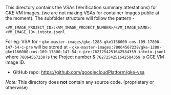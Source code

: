 This directory contains the VSAs (Verification summary attestations) for GKE VM
images. (we are not making VSAs for container images public at the moment). The
subfolder structure will follow the pattern -

```
<VM_IMAGE_PROJECT_ID>:<VM_IMAGE_PROJECT_NUMBER>/<VM_IMAGE_NAME>:<VM_IMAGE_ID>.intoto.jsonl
```

For eg: VSA for -
`gke-master-images/gke-1288-gke1166000-cos-109-17800-147-54-c-pre` will be
stored at -
`gke-master-images:78064567238/gke-1288-gke1166000-cos-109-17800-147-54-c-pre:7627254251642584359.intoto.jsonl`
where `78064567238` is the Project number & `7627254251642584359` is GCE VM image ID.

* GitHub repo: https://github.com/googlecloudPlatform/gke-vsa

*Note:* This directory does **not** contain any source code. (proprietary or
otherwise)